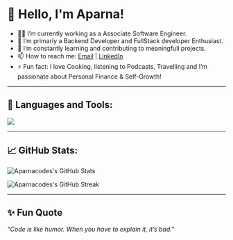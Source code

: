 # 👋 Hello, I'm Aparna!

- 👩‍💻 I’m currently working as a Associate Software Engineer.
- 🧠 I’m primarly a Backend Developer and FullStack developer Enthusiast.
- 🌱 I’m constantly learning and contributing to meaningfull projects.
- 📫 How to reach me: [Email](aparnasah2006@gmail.com) | [LinkedIn](www.linkedin.com/in/aparnakri)
- ⚡ Fun fact: I love Cooking, listening to Podcasts, Travelling and I’m passionate about Personal Finance & Self-Growth!

---

## 🚀 Languages and Tools:
<img src="https://skillicons.dev/icons?i=html,css,js,bootstrap,react,nextjs,mysql,java,spring,maven,postman" />


---

## 📈 GitHub Stats:

![Aparnacodes's GitHub Stats](https://github-readme-stats.vercel.app/api?username=Aparnacodes&show_icons=true&theme=radical)

![Aparnacodes's GitHub Streak](https://github-readme-streak-stats.herokuapp.com/?user=Aparnacodes&theme=radical)

---

## ✨ Fun Quote
_"Code is like humor. When you have to explain it, it’s bad."_
